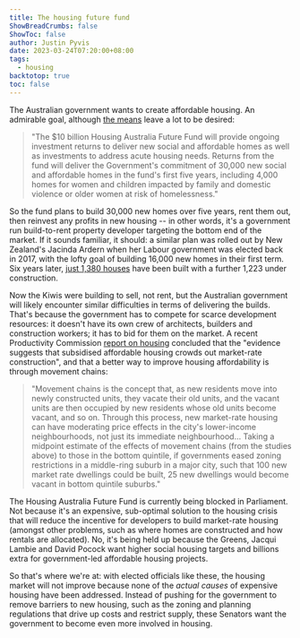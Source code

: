 ```yaml
---
title: The housing future fund
ShowBreadCrumbs: false
ShowToc: false
author: Justin Pyvis
date: 2023-03-24T07:20:00+08:00
tags:
  - housing
backtotop: true
toc: false
---
```

The Australian government wants to create affordable housing. An admirable goal, although [the means](https://ministers.treasury.gov.au/ministers/julie-collins-2022/media-releases/housing-australia-future-fund-draft-legislation) leave a lot to be desired:

> "The $10 billion Housing Australia Future Fund will provide ongoing investment returns to deliver new social and affordable homes as well as investments to address acute housing needs. Returns from the fund will deliver the Government's commitment of 30,000 new social and affordable homes in the fund's first five years, including 4,000 homes for women and children impacted by family and domestic violence or older women at risk of homelessness."

So the fund plans to build 30,000 new homes over five years, rent them out, then reinvest any profits in new housing -- in other words, it's a government run build-to-rent property developer targeting the bottom end of the market. If it sounds familiar, it should: a similar plan was rolled out by New Zealand's Jacinda Ardern when her Labour government was elected back in 2017, with the lofty goal of building 16,000 new homes in their first term. Six years later, [just 1,380 houses](https://www.stuff.co.nz/national/politics/129329077/kiwibuild-will-be-more-expensive-but-housing-experts-say-thats-actually-good) have been built with a further 1,223 under construction. 

Now the Kiwis were building to sell, not rent, but the Australian government will likely encounter similar difficulties in terms of delivering the builds. That's because the government has to compete for scarce development resources: it doesn't have its own crew of architects, builders and construction workers; it has to bid for them on the market. A recent Productivity Commission [report on housing](https://www.pc.gov.au/inquiries/completed/housing-homelessness/report) concluded that the "evidence suggests that subsidised affordable housing crowds out market-rate construction", and that a better way to improve housing affordability is through movement chains:

> "Movement chains is the concept that, as new residents move into newly constructed units, they vacate their old units, and the vacant units are then occupied by new residents whose old units become vacant, and so on. Through this process, new market-rate housing can have moderating price effects in the city's lower-income neighbourhoods, not just its immediate neighbourhood... Taking a midpoint estimate of the effects of movement chains (from the studies above) to those in the bottom quintile, if governments eased zoning restrictions in a middle-ring suburb in a major city, such that 100 new market rate dwellings could be built, 25 new dwellings would become vacant in bottom quintile suburbs."

The Housing Australia Future Fund is currently being blocked in Parliament. Not because it's an expensive, sub-optimal solution to the housing crisis that will reduce the incentive for developers to build market-rate housing (amongst other problems, such as where homes are constructed and how rentals are allocated). No, it's being held up because the Greens, Jacqui Lambie and David Pocock want higher social housing targets and billions extra for government-led affordable housing projects.

So that's where we're at: with elected officials like these, the housing market will not improve because none of the *actual causes* of expensive housing have been addressed. Instead of pushing for the government to remove barriers to new housing, such as the zoning and planning regulations that drive up costs and restrict supply, these Senators want the government to become even more involved in housing.